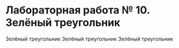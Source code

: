 # Лабораторная работа № 10. Зелёный треугольник
Зелёный треугольник
Зелёный треугольник
Зелёный треугольник
